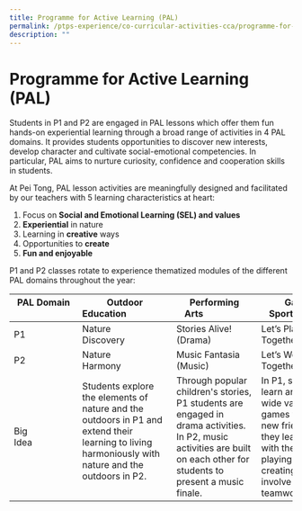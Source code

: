 ```yaml
---
title: Programme for Active Learning (PAL)
permalink: /ptps-experience/co-curricular-activities-cca/programme-for-active-learning-pal/
description: ""
---
```

# Programme for Active Learning (PAL)

Students in P1 and P2 are engaged in PAL lessons which offer them fun hands-on experiential learning through a broad range of activities in 4 PAL domains. It provides students opportunities to discover new interests, develop character and cultivate social-emotional competencies. In particular, PAL aims to nurture curiosity, confidence and cooperation skills in students.

  

At Pei Tong, PAL lesson activities are meaningfully designed and facilitated by our teachers with 5 learning characteristics at heart:

1.  Focus on **Social and Emotional Learning (SEL) and values**
2.  **Experiential** in nature
3.  Learning in **creative** ways
4.  Opportunities to **create**
5.  **Fun and enjoyable**

  

P1 and P2 classes rotate to experience thematized modules of the different PAL domains throughout the year:
<table>
<thead>
  <tr>
    <th>PAL Domain<br>&nbsp;&nbsp;&nbsp;&nbsp;&nbsp;&nbsp;&nbsp;&nbsp;&nbsp;&nbsp;&nbsp;&nbsp;&nbsp;&nbsp;&nbsp;&nbsp;</th>
    <th>Outdoor Education&nbsp;&nbsp;&nbsp;&nbsp;&nbsp;&nbsp;&nbsp;&nbsp;&nbsp;&nbsp;&nbsp;&nbsp;&nbsp;&nbsp;&nbsp;&nbsp;&nbsp;</th>
    <th>Performing Arts&nbsp;&nbsp;&nbsp;&nbsp;&nbsp;&nbsp;&nbsp;&nbsp;&nbsp;&nbsp;&nbsp;&nbsp;&nbsp;&nbsp;&nbsp;&nbsp;&nbsp;</th>
    <th>Games &amp; Sports&nbsp;&nbsp;&nbsp;&nbsp;&nbsp;&nbsp;&nbsp;&nbsp;&nbsp;&nbsp;&nbsp;&nbsp;&nbsp;&nbsp;&nbsp;&nbsp;&nbsp;</th>
    <th>Visual Art&nbsp;&nbsp;&nbsp;&nbsp;&nbsp;&nbsp;&nbsp;&nbsp;&nbsp;&nbsp;&nbsp;&nbsp;&nbsp;&nbsp;&nbsp;&nbsp;&nbsp;</th>
  </tr>
</thead>
<tbody>
  <tr>
    <td>P1&nbsp;&nbsp;&nbsp;&nbsp;&nbsp;&nbsp;&nbsp;&nbsp;&nbsp;&nbsp;&nbsp;&nbsp;&nbsp;&nbsp;&nbsp;&nbsp;&nbsp;</td>
    <td>Nature Discovery&nbsp;&nbsp;&nbsp;&nbsp;&nbsp;&nbsp;&nbsp;&nbsp;&nbsp;&nbsp;&nbsp;&nbsp;&nbsp;&nbsp;&nbsp;&nbsp;&nbsp;</td>
    <td>Stories Alive! (Drama)&nbsp;&nbsp;&nbsp;&nbsp;&nbsp;&nbsp;&nbsp;&nbsp;&nbsp;&nbsp;&nbsp;&nbsp;&nbsp;&nbsp;&nbsp;&nbsp;&nbsp;</td>
    <td>Let’s Play Together&nbsp;&nbsp;&nbsp;&nbsp;&nbsp;&nbsp;&nbsp;&nbsp;&nbsp;&nbsp;&nbsp;&nbsp;&nbsp;&nbsp;&nbsp;&nbsp;&nbsp;</td>
    <td>I’m the Artventurers&nbsp;&nbsp;&nbsp;&nbsp;&nbsp;&nbsp;&nbsp;&nbsp;&nbsp;&nbsp;&nbsp;&nbsp;&nbsp;&nbsp;&nbsp;&nbsp;&nbsp;</td>
  </tr>
  <tr>
    <td>P2&nbsp;&nbsp;&nbsp;&nbsp;&nbsp;&nbsp;&nbsp;&nbsp;&nbsp;&nbsp;&nbsp;&nbsp;&nbsp;&nbsp;&nbsp;&nbsp;&nbsp;</td>
    <td>Nature Harmony&nbsp;&nbsp;&nbsp;&nbsp;&nbsp;&nbsp;&nbsp;&nbsp;&nbsp;&nbsp;&nbsp;&nbsp;&nbsp;&nbsp;&nbsp;&nbsp;&nbsp;</td>
    <td>Music Fantasia  (Music)&nbsp;&nbsp;&nbsp;&nbsp;&nbsp;&nbsp;&nbsp;&nbsp;&nbsp;&nbsp;&nbsp;&nbsp;&nbsp;&nbsp;&nbsp;&nbsp;&nbsp;</td>
    <td>Let’s Work Together&nbsp;&nbsp;&nbsp;&nbsp;&nbsp;&nbsp;&nbsp;&nbsp;&nbsp;&nbsp;&nbsp;&nbsp;&nbsp;&nbsp;&nbsp;&nbsp;&nbsp;</td>
    <td>We’re the Artventurers&nbsp;&nbsp;&nbsp;&nbsp;&nbsp;&nbsp;&nbsp;&nbsp;&nbsp;&nbsp;&nbsp;&nbsp;&nbsp;&nbsp;&nbsp;&nbsp;&nbsp;</td>
  </tr>
  <tr>
    <td>Big Idea&nbsp;&nbsp;&nbsp;&nbsp;&nbsp;&nbsp;&nbsp;&nbsp;&nbsp;&nbsp;&nbsp;&nbsp;&nbsp;&nbsp;&nbsp;&nbsp;&nbsp;</td>
    <td>Students explore the elements of nature and the outdoors in P1 and extend their learning to living harmoniously with nature and the outdoors in P2. &nbsp;&nbsp;&nbsp;&nbsp;&nbsp;&nbsp;&nbsp;&nbsp;&nbsp;&nbsp;&nbsp;&nbsp;&nbsp;&nbsp;&nbsp;&nbsp;&nbsp;</td>
    <td>Through popular children's stories, P1 students are engaged in drama activities. In P2, music activities are built on each other for students to present a music finale.&nbsp;&nbsp;&nbsp;&nbsp;&nbsp;&nbsp;&nbsp;&nbsp;&nbsp;&nbsp;&nbsp;&nbsp;&nbsp;&nbsp;&nbsp;&nbsp;&nbsp;</td>
    <td>In P1, students learn and play a wide variety of games with their new friends. In P2, they learn to work with their peers in playing and creating games that involve more teamwork.&nbsp;&nbsp;&nbsp;&nbsp;&nbsp;&nbsp;&nbsp;&nbsp;&nbsp;&nbsp;&nbsp;&nbsp;&nbsp;&nbsp;&nbsp;&nbsp;&nbsp;</td>
    <td>P1 students grow in self-awareness through art creation and expression. They then nurture their relationship management skills as they collaborate in group art projects in P2.&nbsp;&nbsp;&nbsp;&nbsp;&nbsp;&nbsp;&nbsp;&nbsp;&nbsp;&nbsp;&nbsp;&nbsp;&nbsp;&nbsp;&nbsp;&nbsp;&nbsp;</td>
  </tr>
</tbody>
</table>